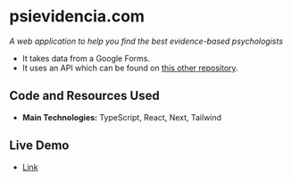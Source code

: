 # psievidencia.com

_A web application to help you find the best evidence-based psychologists_

- It takes data from a Google Forms.
- It uses an API which can be found on [this other repository](https://github.com/francosbenitez/psievidencia-backend).

## Code and Resources Used

- **Main Technologies:** TypeScript, React, Next, Tailwind

## Live Demo

- [Link](https://psievidencia.com)
